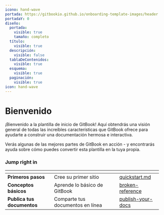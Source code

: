 ```yaml
---
icono: hand-wave
portada: https://gitbookio.github.io/onboarding-template-images/header.png
portadaY: 0
diseño:
  portada:
    visible: true
    tamaño: completo
  título:
    visible: true
  descripción:
    visible: false
  tablaDeContenidos:
    visible: true
  esquema:
    visible: true
  paginación:
    visible: true
icon: hand-wave
---
```


# Bienvenido

¡Bienvenido a la plantilla de inicio de GitBook! Aquí obtendrás una visión general de todas las increíbles características que GitBook ofrece para ayudarte a construir una documentación hermosa e interactiva.

Verás algunas de las mejores partes de GitBook en acción - y encontrarás ayuda sobre cómo puedes convertir esta plantilla en la tuya propia.

### Jump right in

<table data-view="cards"><thead><tr><th></th><th></th><th data-hidden data-card-cover data-type="files"></th><th data-hidden></th><th data-hidden data-card-target data-type="content-ref"></th></tr></thead><tbody><tr><td><strong>Primeros pasos</strong></td><td>Cree su primer sitio</td><td></td><td></td><td><a href="getting-started/quickstart.md">quickstart.md</a></td></tr><tr><td><strong>Conceptos básicos</strong></td><td>Aprende lo básico de GitBook</td><td></td><td></td><td><a href="broken-reference/">broken-reference</a></td></tr><tr><td><strong>Publica tus documentos</strong></td><td>Comparte tus documentos en línea</td><td></td><td></td><td><a href="getting-started/publish-your-docs/">publish-your-docs</a></td></tr></tbody></table>
